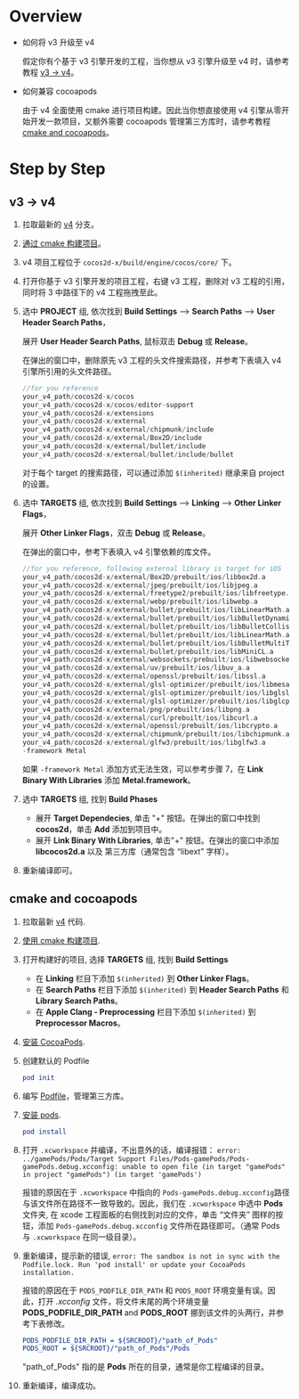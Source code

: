 # Overview

- 如何将 v3 升级至 v4

  假定你有个基于 v3 引擎开发的工程，当你想从 v3 引擎升级至 v4 时，请参考教程 [v3 -> v4](#v3---v4)。

- 如何兼容 cocoapods

  由于 v4 全面使用 cmake 进行项目构建。因此当你想直接使用 v4 引擎从零开始开发一款项目，又额外需要 cocoapods 管理第三方库时，请参考教程  [cmake and cocoapods](#using-cmake-and-cocoapods)。

# Step by Step

## v3 -> v4

1. 拉取最新的 [v4](https://github.com/cocos2d/cocos2d-x/tree/v4) 分支。

2. [通过 cmake 构建项目](https://github.com/cocos2d/cocos2d-x/blob/v4/cmake/README.md#generate-macos-project)。

3. v4 项目工程位于 `cocos2d-x/build/engine/cocos/core/` 下。

4. 打开你基于 v3 引擎开发的项目工程，右键 v3 工程，删除对 v3 工程的引用，同时将 3 中路径下的 v4 工程拖拽至此。

5. 选中 **PROJECT** 组, 依次找到 **Build Settings** —> **Search Paths** —> **User Header Search Paths**，

   展开 **User Header Search Paths**, 鼠标双击 **Debug** 或 **Release**。

   在弹出的窗口中，删除原先 v3 工程的头文件搜索路径，并参考下表填入 v4 引擎所引用的头文件路径。

   ```c
   //for you reference
   your_v4_path/cocos2d-x/cocos
   your_v4_path/cocos2d-x/cocos/editor-support
   your_v4_path/cocos2d-x/extensions
   your_v4_path/cocos2d-x/external
   your_v4_path/cocos2d-x/external/chipmunk/include
   your_v4_path/cocos2d-x/external/Box2D/include
   your_v4_path/cocos2d-x/external/bullet/include
   your_v4_path/cocos2d-x/external/bullet/include/bullet
   ```

   对于每个 target 的搜索路径，可以通过添加 `$(inherited)` 继承来自 project 的设置。

6. 选中 **TARGETS** 组, 依次找到 **Build Settings** —> **Linking** —> **Other Linker Flags**，

   展开 **Other Linker Flags**，双击 **Debug** 或 **Release**。

   在弹出的窗口中，参考下表填入 v4 引擎依赖的库文件。

   ```c
   //for you reference, following external library is target for iOS
   your_v4_path/cocos2d-x/external/Box2D/prebuilt/ios/libbox2d.a
   your_v4_path/cocos2d-x/external/jpeg/prebuilt/ios/libjpeg.a
   your_v4_path/cocos2d-x/external/freetype2/prebuilt/ios/libfreetype.a
   your_v4_path/cocos2d-x/external/webp/prebuilt/ios/libwebp.a
   your_v4_path/cocos2d-x/external/bullet/prebuilt/ios/libLinearMath.a
   your_v4_path/cocos2d-x/external/bullet/prebuilt/ios/libBulletDynamics.a
   your_v4_path/cocos2d-x/external/bullet/prebuilt/ios/libBulletCollision.a
   your_v4_path/cocos2d-x/external/bullet/prebuilt/ios/libLinearMath.a
   your_v4_path/cocos2d-x/external/bullet/prebuilt/ios/libBulletMultiThreaded.a
   your_v4_path/cocos2d-x/external/bullet/prebuilt/ios/libMiniCL.a
   your_v4_path/cocos2d-x/external/websockets/prebuilt/ios/libwebsockets.a
   your_v4_path/cocos2d-x/external/uv/prebuilt/ios/libuv_a.a
   your_v4_path/cocos2d-x/external/openssl/prebuilt/ios/libssl.a
   your_v4_path/cocos2d-x/external/glsl-optimizer/prebuilt/ios/libmesa.a
   your_v4_path/cocos2d-x/external/glsl-optimizer/prebuilt/ios/libglsl_optimizer.a
   your_v4_path/cocos2d-x/external/glsl-optimizer/prebuilt/ios/libglcpp-library.a
   your_v4_path/cocos2d-x/external/png/prebuilt/ios/libpng.a
   your_v4_path/cocos2d-x/external/curl/prebuilt/ios/libcurl.a
   your_v4_path/cocos2d-x/external/openssl/prebuilt/ios/libcrypto.a
   your_v4_path/cocos2d-x/external/chipmunk/prebuilt/ios/libchipmunk.a
   your_v4_path/cocos2d-x/external/glfw3/prebuilt/ios/libglfw3.a
   -framework Metal
   ```

   如果 `-framework Metal` 添加方式无法生效，可以参考步骤 7，在 **Link Binary With Libraries** 添加 **Metal.framework**。

7. 选中 **TARGETS** 组, 找到 **Build Phases**

   - 展开 **Target Dependecies**, 单击 "+" 按钮。在弹出的窗口中找到 **cocos2d**，单击 **Add** 添加到项目中。
   - 展开 **Link Binary With Libraries**, 单击"+" 按钮。在弹出的窗口中添加 **libcocos2d.a** 以及 第三方库（通常包含 “libext” 字样）。

8. 重新编译即可。

##  cmake and cocoapods

1. 拉取最新 [v4](https://github.com/cocos2d/cocos2d-x/tree/v4) 代码.

2. [使用 cmake 构建项目](https://github.com/cocos2d/cocos2d-x/blob/v4/cmake/README.md#generate-macos-project).

3. 打开构建好的项目, 选择 **TARGETS** 组, 找到 **Build Settings**

   - 在 **Linking** 栏目下添加 `$(inherited)` 到 **Other Linker Flags**。
   - 在 **Search Paths** 栏目下添加 `$(inherited)` 到 **Header Search Paths** 和 **Library Search Paths**。
   - 在 **Apple Clang - Preprocessing** 栏目下添加 `$(inherited)` 到 **Preprocessor Macros**。

4. [安装 CocoaPods](https://cocoapods.org/).

5. 创建默认的 Podfile

   ```cmake
   pod init
   ```

6.  编写 [Podfile](https://guides.cocoapods.org/using/the-podfile.html)，管理第三方库。

7. [安装 pods](https://guides.cocoapods.org/using/pod-install-vs-update.html).

   ```cmake
   pod install
   ```

8. 打开 `.xcworkspace` 并编译，不出意外的话，编译报错： `error: ../gamePods/Pods/Target Support Files/Pods-gamePods/Pods-gamePods.debug.xcconfig: unable to open file (in target "gamePods" in project "gamePods") (in target 'gamePods')`

   报错的原因在于 `.xcworkspace` 中指向的 `Pods-gamePods.debug.xcconfig`路径 与该文件所在路径不一致导致的。因此，我们在  `.xcworkspace` 中选中 **Pods** 文件夹, 在 xcode 工程面板的右侧找到对应的文件，单击 “文件夹” 图样的按钮，添加 `Pods-gamePods.debug.xcconfig` 文件所在路径即可。（通常 Pods 与 `.xcworkspace` 在同一级目录）。

9. 重新编译，提示新的错误, `error: The sandbox is not in sync with the Podfile.lock. Run 'pod install' or update your CocoaPods installation.`

   报错的原因在于 `PODS_PODFILE_DIR_PATH` 和 `PODS_ROOT` 环境变量有误。因此，打开 *.xcconfig* 文件，将文件末尾的两个环境变量 **PODS_PODFILE_DIR_PATH** and **PODS_ROOT** 挪到该文件的头两行，并参考下表修改。

   ```cmake
   PODS_PODFILE_DIR_PATH = ${SRCROOT}/"path_of_Pods"
   PODS_ROOT = ${SRCROOT}/"path_of_Pods"/Pods
   ```

   "path_of_Pods" 指的是 **Pods** 所在的目录，通常是你工程编译的目录。

10. 重新编译，编译成功。






